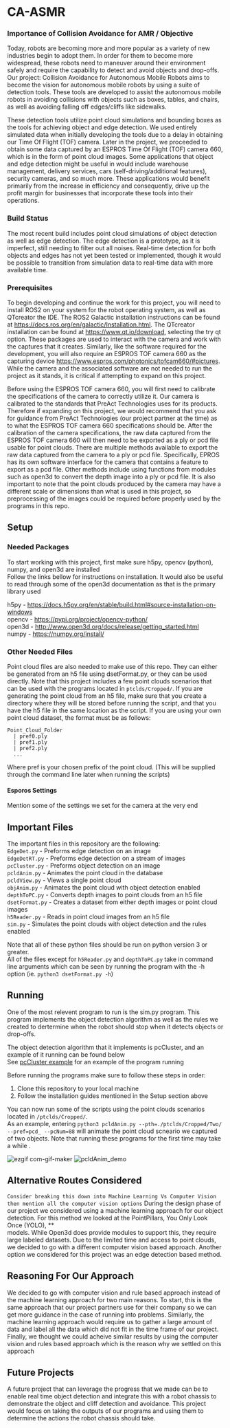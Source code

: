 # CA-ASMR

### Importance of Collision Avoidance for AMR / Objective
Today, robots are becoming more and more popular as a variety of new industries begin to adopt them. In order for them to become more widespread, these robots need to maneuver around their environment safely and require the capability to detect and avoid objects and drop-offs. Our project: Collision Avoidance for Autonomous Mobile Robots aims to become the vision for autonomous mobile robots by using a suite of detection tools. These tools are developed to assist the autonomous mobile robots in avoiding collisions with objects such as boxes, tables, and chairs, as well as avoiding falling off edges/cliffs like sidewalks. 

These detection tools utilize point cloud simulations and bounding boxes as the tools for achieving object and edge detection. We used entirely simulated data when initially developing the tools due to a delay in obtaining our Time Of Flight (TOF) camera. Later in the project, we proceeded to obtain some data captured by an ESPROS Time Of Flight (TOF) camera 660, which is in the form of point cloud images. Some applications that object and edge detection might be useful in would include warehouse management, delivery services, cars (self-driving/additional features), security cameras, and so much more. These applications would benefit primarily from the increase in efficiency and consequently, drive up the profit margin for businesses that incorporate these tools into their operations.

### Build Status
The most recent build includes point cloud simulations of object detection as well as edge detection. The edge detection is a prototype, as it is imperfect, still needing to filter out all noises. Real-time detection for both objects and edges has not yet been tested or implemented, though it would be possible to transition from simulation data to real-time data with more available time.

### Prerequisites
To begin developing and continue the work for this project, you will need to install ROS2 on your system for the robot operating system, as well as QTcreator the IDE. The ROS2 Galactic installation instructions can be found at https://docs.ros.org/en/galactic/Installation.html. The QTcreator installation can be found at https://www.qt.io/download, selecting the try qt option. These packages are used to interact with the camera and work with the captures that it creates. Similarly, like the software required for the development, you will also require an ESPROS TOF camera 660 as the capturing device https://www.espros.com/photonics/tofcam660/#pictures. While the camera and the associated software are not needed to run the project as it stands, it is critical if attempting to expand on this project.

Before using the ESPROS TOF camera 660, you will first need to calibrate the specifications of the camera to correctly utilize it. Our camera is calibrated to the standards that PreAct Technologies uses for its products. Therefore if expanding on this project, we would recommend that you ask for guidance from PreAct Technologies (our project partner at the time) as to what the ESPROS TOF camera 660 specifications should be. After the calibration of the camera specifications, the raw data captured from the ESPROS TOF camera 660 will then need to be exported as a ply or pcd file usable for point clouds. There are multiple methods available to export the raw data captured from the camera to a ply or pcd file. Specifically, EPROS has its own software interface for the camera that contains a feature to export as a pcd file. Other methods include using functions from modules such as open3d to convert the depth image into a ply or pcd file. It is also important to note that the point clouds produced by the camera may have a different scale or dimensions than what is used in this project, so preprocessing of the images could be required before properly used by the programs in this repo.

## Setup
### Needed Packages
To start working with this project, first make sure h5py, opencv (python), numpy, and open3d are installed <br>
Follow the links bellow for instructions on installation. It would also be useful to read through some of the open3d documentation as that is the primary library used

h5py - https://docs.h5py.org/en/stable/build.html#source-installation-on-windows <br>
opencv - https://pypi.org/project/opencv-python/ <br>
open3d - http://www.open3d.org/docs/release/getting_started.html <br>
numpy - https://numpy.org/install/ <br>

### Other Needed Files
Point cloud files are also needed to make use of this repo. They can either be generated from an h5 file using dsetFormat.py, or they can be used directly. Note that this project includes a few point clouds scenarios that can be used with the programs located in `ptclds/Cropped/`. If you are generating the point cloud from an h5 file, make sure that you create a directory where they will be stored before running the script, and that you have the h5 file in the same location as the script. If you are using your own point cloud dataset, the format must be as follows:
```
Point_Cloud_Folder
  | pref0.ply
  | pref1.ply
  | pref2.ply
  ...
```
Where pref is your chosen prefix of the point cloud. (This will be supplied through the command line later when running the scripts)

#### Esporos Settings
Mention some of the settings we set for the camera at the very end

## Important Files
The important files in this repository are the following: <br>
  `EdgeDet.py` - Preforms edge detection on an image <br>
  `EdgeDetRT.py` - Preforms edge detection on a stream of images <br>
  `pcCluster.py` - Preforms object detection on an image <br>
  `pcldAnim.py` - Animates the point cloud in the database <br>
  `pcldView.py` - Views a single point cloud <br>
  `objAnim.py` - Animates the point cloud with object detection enabled <br>
  `depthToPC.py` - Converts depth images to point clouds from an h5 file<br>
  `dsetFormat.py` - Creates a dataset from either depth images or point cloud images <br>
  `h5Reader.py` - Reads in point cloud images from an h5 file <br>
  `sim.py` - Simulates the point clouds with object detection and the rules enabled <br>
  
Note that all of these python files should be run on python version 3 or greater. <br>
All of the files except for `h5Reader.py` and `depthToPC.py` take in command line arguments which can be seen by running the program with the -h option (ie. `python3 dsetFormat.py -h`)<br>


## Running
One of the most relevent program to run is the sim.py program. This program implements the object detection algorithm as well as the rules we created to dertermine when the robot should stop when it detects objects or drop-offs. <br>

The object detection algorithm that it implements is pcCluster, and an example of it running can be found below <br>
See [pcCluster example](https://github.com/jwright303/CA-ASMR/blob/main/OBJREAD.md) for an example of the program running <br>

Before running the programs make sure to follow these steps in order:<br>
1. Clone this repository to your local machine<br>
2. Follow the installation guides mentioned in the Setup section above<br>

You can now run some of the scripts using the point clouds scenarios located in `/ptclds/Cropped/`.<br> 
As an example, entering `python3 pcldAnim.py --pth=./ptclds/Cropped/Two/ --pref=pcd_ --pcNum=88` will animate the point cloud scneario we captured of two objects. Note that running these programs for the first time may take a while .

![ezgif com-gif-maker](https://user-images.githubusercontent.com/41707123/170096781-f7e5bbf3-59fc-4ac0-af39-0a2a9646514d.gif)
![pcldAnim_demo](https://user-images.githubusercontent.com/41707123/170097193-94eb0878-3b86-411e-a9aa-c3172ed91164.gif)



## Alternative Routes Considered
`Consider breaking this down into Machine Learning Vs Computer Vision then mention all the computer vision options`
During the design phase of our project we considered using a machine learning approach for our object detection. For this method we looked at the PointPillars, You Only Look Once (YOLO), ** <br>
models. While Open3d does provide modules to support this, they require large labeled datasets. Due to the limited time and access to point clouds, we decided to go with a different computer vision based approach. Another option we considered for this project was an edge detection based method.


## Reasoning For Our Approach
We decided to go with computer vision and rule based approach instead of the machine learning approach for two main reasons. To start, this is the same approach that our project partners use for their company so we can get more guidance in the case of running into problems. Similarly, the machine learning approach would require us to gather a large amount of data and label all the data which did not fit in the time frame of our project. Finally, we thought we could acheive similar results by using the computer vision and rules based approach which is the reason why we settled on this approach

## Future Projects
A future project that can leverage the progress that we made can be to enable real time object detection and integrate this with a robot chassis to demonstrate the object and cliff detection and avoidance. This project would focus on taking the outputs of our programs and using them to determine the actions the robot chassis should take. 
